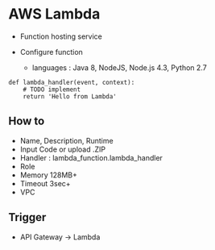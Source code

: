 # AWS Lambda
- Function hosting service

- Configure function
  - languages : Java 8, NodeJS, Node.js 4.3, Python 2.7

```
def lambda_handler(event, context):
    # TODO implement
    return 'Hello from Lambda'
```

## How to
- Name, Description, Runtime
- Input Code or upload .ZIP
- Handler : lambda_function.lambda_handler
- Role
- Memory 128MB+
- Timeout 3sec+
- VPC

## Trigger
- API Gateway -> Lambda

